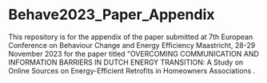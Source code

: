 # Behave2023_Paper_Appendix
This repository is for the appendix of the paper submitted at 7th European Conference on Behaviour Change and Energy Efficiency  Maastricht, 28-29 November 2023 for the paper titled "OVERCOMING COMMUNICATION AND INFORMATION BARRIERS IN DUTCH ENERGY TRANSITION:  A Study on Online Sources on Energy-Efficient Retrofits in Homeowners Associations .
